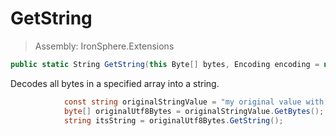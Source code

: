 ﻿

# GetString

> Assembly: IronSphere.Extensions

```csharp
public static String GetString(this Byte[] bytes, Encoding encoding = null)
```

Decodes all bytes in a specified array into a string.

```csharp
            const string originalStringValue = "my original value with ä ö and ü";
            byte[] originalUtf8Bytes = originalStringValue.GetBytes();
            string itsString = originalUtf8Bytes.GetString();
            
```